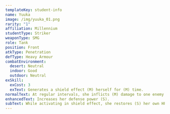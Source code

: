 ```yaml
---
templateKey: student-info
name: Yuuka
image: /img/yuuka_01.png
rarity: "1"
affiliation: Millennium
studentType: Striker
weaponType: SMG
role: Tank
position: Front
atkType: Penetration
defType: Heavy Armour
combatEnvironment:
  desert: Neutral
  indoor: Good
  outdoor: Neutral
exSkill:
  exCost: 3
  exText: Generates a shield effect (M) herself for (M) time.
normalText: At regular intervals, she inflicts (M) damage to one enemy.
enhancedText: Increases her defense power (S).
subText: While activating in shield effect, she restores (S) her own HP.
---
```

